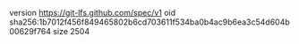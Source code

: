 version https://git-lfs.github.com/spec/v1
oid sha256:1b7012f456f849465802b6cd703611f534ba0b4ac9b6ea3c54d604b00629f764
size 2504
